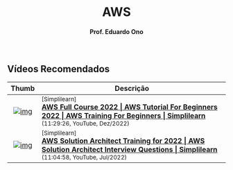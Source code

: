 <h1 align="center">AWS</h1>

<h4 align="center">Prof. Eduardo Ono</h4>

&nbsp;

## Vídeos Recomendados

| Thumb | Descrição |
| :-: | --- |
| [![img](https://img.youtube.com/vi/wT5DkjMguUA/default.jpg)](https://www.youtube.com/watch?v=wT5DkjMguUA) | <sup>[Simplilearn]</sup><br>[__AWS Full Course 2022 \| AWS Tutorial For Beginners 2022 \| AWS Training For Beginners \| Simplilearn__](https://www.youtube.com/watch?v=wT5DkjMguUA)<br><sub>(11:29:26, YouTube, Dez/2022)</sub> | 
| [![img](https://img.youtube.com/vi/AQcBv7CZyHo/default.jpg)](https://www.youtube.com/watch?v=AQcBv7CZyHo) | <sup>[Simplilearn]</sup><br>[__AWS Solution Architect Training for 2022 \| AWS Solution Architect Interview Questions \| Simplilearn__](https://www.youtube.com/watch?v=AQcBv7CZyHo)<br><sub>(11:04:58, YouTube, Jul/2022)</sub>

&nbsp;
